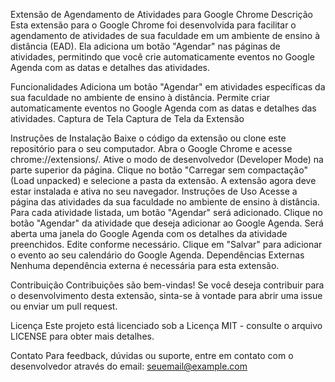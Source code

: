 Extensão de Agendamento de Atividades para Google Chrome
Descrição
Esta extensão para o Google Chrome foi desenvolvida para facilitar o agendamento de atividades de sua faculdade em um ambiente de ensino à distância (EAD). Ela adiciona um botão "Agendar" nas páginas de atividades, permitindo que você crie automaticamente eventos no Google Agenda com as datas e detalhes das atividades.

Funcionalidades
Adiciona um botão "Agendar" em atividades específicas da sua faculdade no ambiente de ensino à distância.
Permite criar automaticamente eventos no Google Agenda com as datas e detalhes das atividades.
Captura de Tela
Captura de Tela da Extensão

Instruções de Instalação
Baixe o código da extensão ou clone este repositório para o seu computador.
Abra o Google Chrome e acesse chrome://extensions/.
Ative o modo de desenvolvedor (Developer Mode) na parte superior da página.
Clique no botão "Carregar sem compactação" (Load unpacked) e selecione a pasta da extensão.
A extensão agora deve estar instalada e ativa no seu navegador.
Instruções de Uso
Acesse a página das atividades da sua faculdade no ambiente de ensino à distância.
Para cada atividade listada, um botão "Agendar" será adicionado.
Clique no botão "Agendar" da atividade que deseja adicionar ao Google Agenda.
Será aberta uma janela do Google Agenda com os detalhes da atividade preenchidos. Edite conforme necessário.
Clique em "Salvar" para adicionar o evento ao seu calendário do Google Agenda.
Dependências Externas
Nenhuma dependência externa é necessária para esta extensão.

Contribuição
Contribuições são bem-vindas! Se você deseja contribuir para o desenvolvimento desta extensão, sinta-se à vontade para abrir uma issue ou enviar um pull request.

Licença
Este projeto está licenciado sob a Licença MIT - consulte o arquivo LICENSE para obter mais detalhes.

Contato
Para feedback, dúvidas ou suporte, entre em contato com o desenvolvedor através do email: seuemail@example.com

